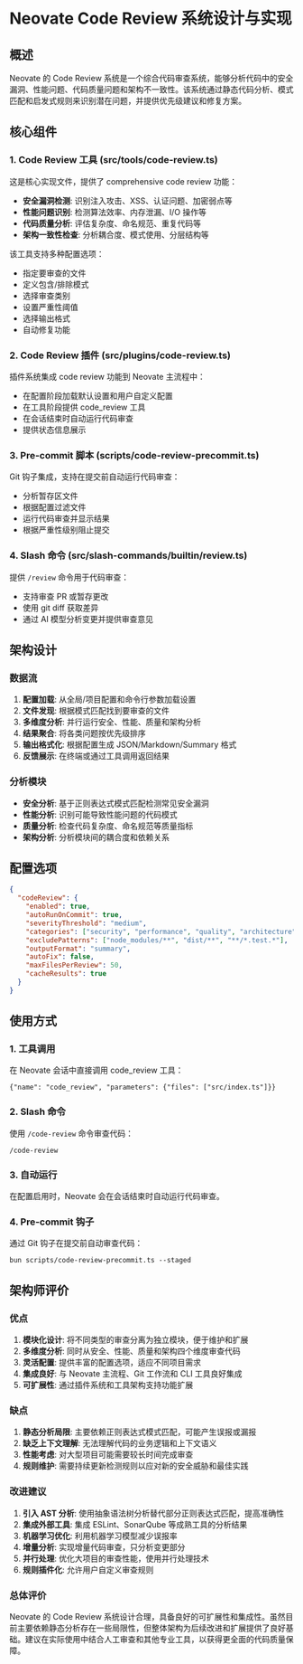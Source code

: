 # Neovate Code Review 系统设计与实现

## 概述

Neovate 的 Code Review 系统是一个综合代码审查系统，能够分析代码中的安全漏洞、性能问题、代码质量问题和架构不一致性。该系统通过静态代码分析、模式匹配和启发式规则来识别潜在问题，并提供优先级建议和修复方案。

## 核心组件

### 1. Code Review 工具 (src/tools/code-review.ts)

这是核心实现文件，提供了 comprehensive code review 功能：

- **安全漏洞检测**: 识别注入攻击、XSS、认证问题、加密弱点等
- **性能问题识别**: 检测算法效率、内存泄漏、I/O 操作等
- **代码质量分析**: 评估复杂度、命名规范、重复代码等
- **架构一致性检查**: 分析耦合度、模式使用、分层结构等

该工具支持多种配置选项：
- 指定要审查的文件
- 定义包含/排除模式
- 选择审查类别
- 设置严重性阈值
- 选择输出格式
- 自动修复功能

### 2. Code Review 插件 (src/plugins/code-review.ts)

插件系统集成 code review 功能到 Neovate 主流程中：

- 在配置阶段加载默认设置和用户自定义配置
- 在工具阶段提供 code_review 工具
- 在会话结束时自动运行代码审查
- 提供状态信息展示

### 3. Pre-commit 脚本 (scripts/code-review-precommit.ts)

Git 钩子集成，支持在提交前自动运行代码审查：

- 分析暂存区文件
- 根据配置过滤文件
- 运行代码审查并显示结果
- 根据严重性级别阻止提交

### 4. Slash 命令 (src/slash-commands/builtin/review.ts)

提供 `/review` 命令用于代码审查：

- 支持审查 PR 或暂存更改
- 使用 git diff 获取差异
- 通过 AI 模型分析变更并提供审查意见

## 架构设计

### 数据流

1. **配置加载**: 从全局/项目配置和命令行参数加载设置
2. **文件发现**: 根据模式匹配找到要审查的文件
3. **多维度分析**: 并行运行安全、性能、质量和架构分析
4. **结果聚合**: 将各类问题按优先级排序
5. **输出格式化**: 根据配置生成 JSON/Markdown/Summary 格式
6. **反馈展示**: 在终端或通过工具调用返回结果

### 分析模块

- **安全分析**: 基于正则表达式模式匹配检测常见安全漏洞
- **性能分析**: 识别可能导致性能问题的代码模式
- **质量分析**: 检查代码复杂度、命名规范等质量指标
- **架构分析**: 分析模块间的耦合度和依赖关系

## 配置选项

```json
{
  "codeReview": {
    "enabled": true,
    "autoRunOnCommit": true,
    "severityThreshold": "medium",
    "categories": ["security", "performance", "quality", "architecture"],
    "excludePatterns": ["node_modules/**", "dist/**", "**/*.test.*"],
    "outputFormat": "summary",
    "autoFix": false,
    "maxFilesPerReview": 50,
    "cacheResults": true
  }
}
```

## 使用方式

### 1. 工具调用

在 Neovate 会话中直接调用 code_review 工具：

```
{"name": "code_review", "parameters": {"files": ["src/index.ts"]}}
```

### 2. Slash 命令

使用 `/code-review` 命令审查代码：

```
/code-review
```

### 3. 自动运行

在配置启用时，Neovate 会在会话结束时自动运行代码审查。

### 4. Pre-commit 钩子

通过 Git 钩子在提交前自动审查代码：

```
bun scripts/code-review-precommit.ts --staged
```

## 架构师评价

### 优点

1. **模块化设计**: 将不同类型的审查分离为独立模块，便于维护和扩展
2. **多维度分析**: 同时从安全、性能、质量和架构四个维度审查代码
3. **灵活配置**: 提供丰富的配置选项，适应不同项目需求
4. **集成良好**: 与 Neovate 主流程、Git 工作流和 CLI 工具良好集成
5. **可扩展性**: 通过插件系统和工具架构支持功能扩展

### 缺点
1. **静态分析局限**: 主要依赖正则表达式模式匹配，可能产生误报或漏报
2. **缺乏上下文理解**: 无法理解代码的业务逻辑和上下文语义
3. **性能考虑**: 对大型项目可能需要较长时间完成审查
4. **规则维护**: 需要持续更新检测规则以应对新的安全威胁和最佳实践

### 改进建议

1. **引入 AST 分析**: 使用抽象语法树分析替代部分正则表达式匹配，提高准确性
2. **集成外部工具**: 集成 ESLint、SonarQube 等成熟工具的分析结果
3. **机器学习优化**: 利用机器学习模型减少误报率
4. **增量分析**: 实现增量代码审查，只分析变更部分
5. **并行处理**: 优化大项目的审查性能，使用并行处理技术
6. **规则插件化**: 允许用户自定义审查规则

### 总体评价

Neovate 的 Code Review 系统设计合理，具备良好的可扩展性和集成性。虽然目前主要依赖静态分析存在一些局限性，但整体架构为后续改进和扩展提供了良好基础。建议在实际使用中结合人工审查和其他专业工具，以获得更全面的代码质量保障。
